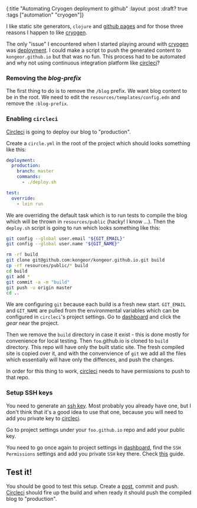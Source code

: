 {:title "Automating Cryogen deployment to github"
 :layout :post
 :draft? true
 :tags  ["automation" "cryogen"]}

I like static site generators, `clojure` and [github pages][ghpages] and for those
three reasons I happen to like [cryogen][cryogen].

The only "issue" I encountered when I started playing around with [cryogen][cryogen]
was [deployment][deployment]. I could make a script to push the generated content
to `kongeor.github.io` but that was no fun. This process had to be automated and
why not using continuous integration platform like [circleci][circleci]?

### Removing the _blog-prefix_

The first thing to do is to remove the `/blog` prefix. We want blog content to be in the root. 
We need to edit the `resources/templates/config.edn` and remove the `:blog-prefix`.

### Enabling `circleci`

[Circleci][circleci] is going to deploy our blog to "production". 

Create a `circle.yml` in the root of the project which should looks something like this:

```yml
deployment:
  production:
    branch: master
    commands:
      - ./deploy.sh

test:
  override:
    - lein run
```

We are overriding the default task which is to run tests to compile the blog which will be
thrown in `resources/public` (hacky! I know ...). Then the `deploy.sh` script is going to 
run which looks something like this:

```bash
git config --global user.email "${GIT_EMAIL}"
git config --global user.name "${GIT_NAME}"

rm -rf build
git clone git@github.com:kongeor/kongeor.github.io.git build
cp -rf resources/public/* build
cd build
git add *
git commit -a -m "build"
git push -u origin master
cd ..
```

We are configuring `git` because each build is a fresh new start. `GIT_EMAIL` and `GIT_NAME` are
pulled from the environmental variables which can be configured in `circleci`'s project settings.
Go to [dashboard][cidash] and click the _gear_ near the project.

Then we remove the `build` directory in case it exist - this is done mostly for convenience for
local testing. Then `foo`.github.io is cloned to `build` directory. This repo will have
only the built static site. The fresh compiled site is copied over it, and with the 
convenvience of `git` we add all the files which essentially will have only the diffences, and 
push the changes.

In order for this thing to work, [circleci][circleci]  needs to have permissions to push to that
repo.

### Setup SSH keys

You need to generate an [ssh key][genkeys]. Most probably you already have one, but I
don't think that it's a good idea to use that one, because you will need to add you private
key to [circleci].

Go to project settings under your `foo.github.io` repo and add your public key.

You need to go once again to project settings in [dashboard][cidash], 
find the `SSH Permissions` settings
and add you private `SSH` key there. Check [this][cikeys] guide.

## Test it!

You should be good to test this setup. Create a [post], commit and push. [Circleci][circleci]
should fire up the build and when ready it should push the compiled blog to "production".


[jekyll]: https://jekyllrb.com/
[octopress]: http://octopress.org/
[ghpages]: https://pages.github.com/
[cryogen]: http://cryogenweb.org/
[circleci]: https://circleci.com/
[cidash]: https://circleci.com/dashboard
[genkeys]: https://help.github.com/articles/generating-an-ssh-key/
[cikeys]: https://circleci.com/docs/github-security-ssh-keys/
[post]: http://cryogenweb.org/docs/writing-posts.html
[deployment]: http://cryogenweb.org/docs/deploying-to-github-pages.html

